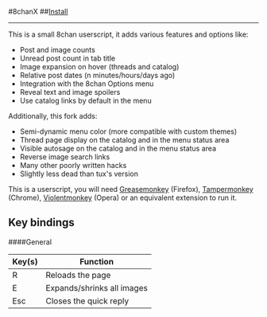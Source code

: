 #8chanX
##<a href="https://github.com/Pashe/8chan-X/raw/master/8chan-x.user.js">Install</a>
***

This is a small 8chan userscript, it adds various features and options like:
 * Post and image counts
 * Unread post count in tab title
 * Image expansion on hover (threads and catalog)
 * Relative post dates (n minutes/hours/days ago)
 * Integration with the 8chan Options menu
 * Reveal text and image spoilers
 * Use catalog links by default in the menu
 
Additionally, this fork adds:
 * Semi-dynamic menu color (more compatible with custom themes)
 * Thread page display on the catalog and in the menu status area
 * Visible autosage on the catalog and in the menu status area
 * Reverse image search links
 * Many other poorly written hacks
 * Slightly less dead than tux's version

This is a userscript, you will need <a href="https://addons.mozilla.org/en-US/firefox/addon/greasemonkey/">Greasemonkey</a> (Firefox), <a href="https://chrome.google.com/webstore/detail/tampermonkey/dhdgffkkebhmkfjojejmpbldmpobfkfo">Tampermonkey</a> (Chrome), <a href="https://addons.opera.com/en/extensions/details/violent-monkey/">Violentmonkey</a> (Opera) or an equivalent extension to run it.

Key bindings
-----

####General

Key(s)  | Function
------- | --------
R       | Reloads the page
E       | Expands/shrinks all images
Esc     | Closes the quick reply